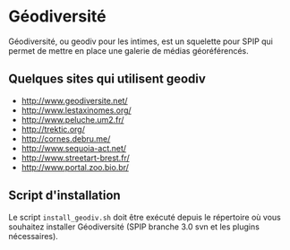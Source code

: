 Géodiversité
============

Géodiversité, ou geodiv pour les intimes, est un squelette pour SPIP qui permet de mettre en place une galerie de médias géoréférencés.


Quelques sites qui utilisent geodiv
------

- http://www.geodiversite.net/
- http://www.lestaxinomes.org/
- http://www.peluche.um2.fr/
- http://trektic.org/
- http://cornes.debru.me/
- http://www.sequoia-act.net/
- http://www.streetart-brest.fr/
- http://www.portal.zoo.bio.br/

Script d'installation
------

Le script ```install_geodiv.sh``` doit être exécuté depuis le répertoire où vous souhaitez installer Géodiversité (SPIP branche 3.0 svn et les plugins nécessaires).
